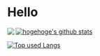 # Hello

<a href="https://github-readme-stats.vercel.app/api?username=massao000&hide=contribs&count_private=true&show_icons=true&theme=tokyonight">
  <img align="left" src="https://github.com/massao000/">
</a>

[![hogehoge's github stats](https://github-readme-stats.vercel.app/api?username=massao000&hide=contribs&count_private=true&show_icons=true&theme=tokyonight)](https://github.com/massao000/)

[![Top used Langs](https://github-readme-stats.vercel.app/api/top-langs/?username=massao000&layout=compact&theme=tokyonight)](https://github.com/massao000/)

